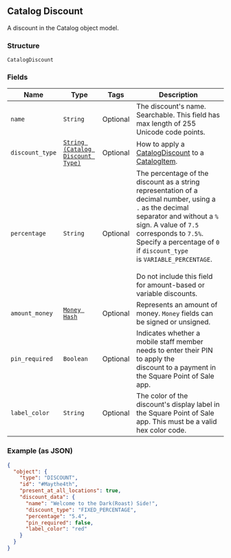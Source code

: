 ## Catalog Discount

A discount in the Catalog object model.

### Structure

`CatalogDiscount`

### Fields

| Name | Type | Tags | Description |
|  --- | --- | --- | --- |
| `name` | `String` | Optional | The discount's name. Searchable. This field has max length of 255 Unicode code points. |
| `discount_type` | [`String (Catalog Discount Type)`](/doc/models/catalog-discount-type.md) | Optional | How to apply a [CatalogDiscount](#type-catalogdiscount) to a [CatalogItem](#type-catalogitem). |
| `percentage` | `String` | Optional | The percentage of the discount as a string representation of a decimal number, using a `.` as the decimal<br>separator and without a `%` sign. A value of `7.5` corresponds to `7.5%`. Specify a percentage of `0` if `discount_type`<br>is `VARIABLE_PERCENTAGE`.<br><br>Do not include this field for amount-based or variable discounts. |
| `amount_money` | [`Money Hash`](/doc/models/money.md) | Optional | Represents an amount of money. `Money` fields can be signed or unsigned. |
| `pin_required` | `Boolean` | Optional | Indicates whether a mobile staff member needs to enter their PIN to apply the<br>discount to a payment in the Square Point of Sale app. |
| `label_color` | `String` | Optional | The color of the discount's display label in the Square Point of Sale app. This must be a valid hex color code. |

### Example (as JSON)

```json
{
  "object": {
    "type": "DISCOUNT",
    "id": "#Maythe4th",
    "present_at_all_locations": true,
    "discount_data": {
      "name": "Welcome to the Dark(Roast) Side!",
      "discount_type": "FIXED_PERCENTAGE",
      "percentage": "5.4",
      "pin_required": false,
      "label_color": "red"
    }
  }
}
```

